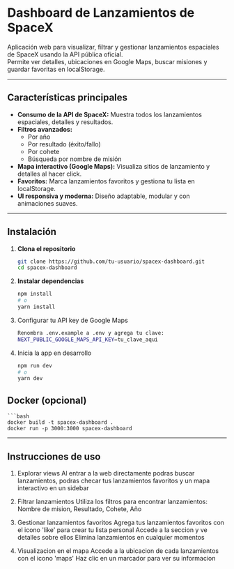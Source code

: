 # Dashboard de Lanzamientos de SpaceX

Aplicación web para visualizar, filtrar y gestionar lanzamientos espaciales de SpaceX usando la API pública oficial.  
Permite ver detalles, ubicaciones en Google Maps, buscar misiones y guardar favoritas en localStorage.

---

## Características principales

- **Consumo de la API de SpaceX:** Muestra todos los lanzamientos espaciales, detalles y resultados.
- **Filtros avanzados:**  
  - Por año  
  - Por resultado (éxito/fallo)  
  - Por cohete  
  - Búsqueda por nombre de misión
- **Mapa interactivo (Google Maps):** Visualiza sitios de lanzamiento y detalles al hacer click.
- **Favoritos:** Marca lanzamientos favoritos y gestiona tu lista en localStorage.
- **UI responsiva y moderna:** Diseño adaptable, modular y con animaciones suaves.

  
---

## Instalación

1. **Clona el repositorio**
   ```bash
   git clone https://github.com/tu-usuario/spacex-dashboard.git
   cd spacex-dashboard

2. **Instalar dependencias**
    ```bash
    npm install
    # o
    yarn install

3. Configurar tu API key de Google Maps
   ```bash
   Renombra .env.example a .env y agrega tu clave:
   NEXT_PUBLIC_GOOGLE_MAPS_API_KEY=tu_clave_aqui

4. Inicia la app en desarrollo
   ```bash
   npm run dev
   # o
   yarn dev

## Docker (opcional)
    ```bash
    docker build -t spacex-dashboard .
    docker run -p 3000:3000 spacex-dashboard

---

## Instrucciones de uso

1. Explorar views
   Al entrar a la web directamente podras buscar lanzamientos, podras checar tus lanzamientos favoritos y un mapa interactivo en un sidebar

2. Filtrar lanzamientos
   Utiliza los filtros para encontrar lanzamientos:
   Nombre de mision, Resultado, Cohete, Año

3. Gestionar lanzamientos favoritos
   Agrega tus lanzamientos favoritos con el icono 'like' para crear tu lista personal
   Accede a la seccion y ve detalles sobre ellos
   Elimina lanzamientos en cualquier momentos

4. Visualizacion en el mapa
   Accede a la ubicacion de cada lanzamientos con el icono 'maps'
   Haz clic en un marcador para ver su informacion

